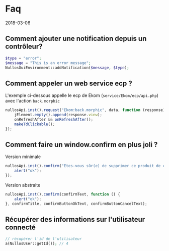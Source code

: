 Faq
==========
2018-03-06




Comment ajouter une notification depuis un contrôleur?
---------------------


```php
$type = "error";
$message = "This is an error message";
NullosGuiEnvironment::addNotification($message, $type);
```



Comment appeler un web service ecp ?
-----------------

L'exemple ci-dessous appelle le ecp de Ekom (`service/Ekom/ecp/api.php`) avec l'action `back.morphic`

```js
nullosApi.inst().request("Ekom:back.morphic", data, function (response) {
    jElement.empty().append(response.view);
    onRefreshAfter && onRefreshAfter();
    makeTdClickable();
});
```


Comment faire un window.confirm en plus joli ?
----------------------------------- 


Version minimale

```js 
nullosApi.inst().confirm("Etes-vous sûr(e) de supprimer ce produit de cette carte", function () {
    alert("ok");
});
```

Version abstraite

```js
nullosApi.inst().confirm(confirmText, function () {
    alert("ok");
}, confirmTitle, confirmButtonOkText, confirmButtonCancelText);
```



Récupérer des informations sur l'utilisateur connecté
----------------------------------- 

```php
// récupérer l'id de l'utilisateur
a(NullosUser::getId()); // 4
```